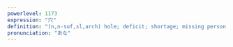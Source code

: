 ```yaml
---
powerlevel: 1173
expression: "穴"
definition: "(n,n-suf,sl,arch) hole; deficit; shortage; missing person (in a team, meeting, etc.); vacancy; opening; flaw; profitable place (or item, etc.) not well known by others; upset victory (with a large payoff); (P)"
pronunciation: "あな"
---
```

